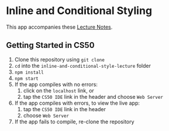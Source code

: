 # Inline and Conditional Styling

This app accompanies these [Lecture Notes](https://github.com/upperlinecode/CS-and-the-City-Curriculum/blob/with-unit-2/react/5-react.md).

## Getting Started in CS50

1. Clone this repository using `git clone`
2. `cd` into the `inline-and-conditional-style-lecture` folder
3. `npm install`
4. `npm start`
5. If the app compiles with no errors:
    1. click on the `localhost` link, or
    2. tap the `CS50 IDE` link in the header and choose `Web Server`
6. If the app compiles with errors, to view the live app:
    1. tap the `CS50 IDE` link in the header
    2. choose `Web Server`
7. If the app fails to compile, re-clone the repository
